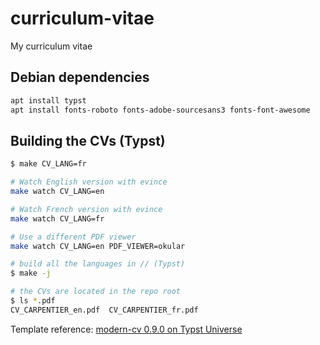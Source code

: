curriculum-vitae
================

My curriculum vitae

Debian dependencies
-------------------

```bash
apt install typst
apt install fonts-roboto fonts-adobe-sourcesans3 fonts-font-awesome
```

Building the CVs (Typst)
------------------------

```bash
$ make CV_LANG=fr

# Watch English version with evince
make watch CV_LANG=en

# Watch French version with evince  
make watch CV_LANG=fr

# Use a different PDF viewer
make watch CV_LANG=en PDF_VIEWER=okular

# build all the languages in // (Typst)
$ make -j

# the CVs are located in the repo root
$ ls *.pdf
CV_CARPENTIER_en.pdf  CV_CARPENTIER_fr.pdf
```

Template reference: [modern-cv 0.9.0 on Typst Universe](https://typst.app/universe/package/modern-cv/)
